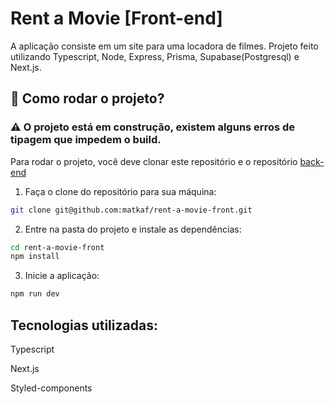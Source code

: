 # Rent a Movie [Front-end]

A aplicação consiste em um site para uma locadora de filmes. Projeto feito utilizando Typescript, Node, Express, Prisma, Supabase(Postgresql) e Next.js.

## :rocket: Como rodar o projeto?

### :warning: O projeto está em construção, existem alguns erros de tipagem que impedem o build. 

Para rodar o projeto, você deve clonar este repositório e o repositório [back-end](https://github.com/matkaf/rent-a-movie-api)

1. Faça o clone do repositório para sua máquina:
```bash
git clone git@github.com:matkaf/rent-a-movie-front.git
```

2. Entre na pasta do projeto e instale as dependências:
```bash
cd rent-a-movie-front
npm install
```

3. Inicie a aplicação:
```bash
npm run dev

```
## Tecnologias utilizadas:

  Typescript

  Next.js

  Styled-components
